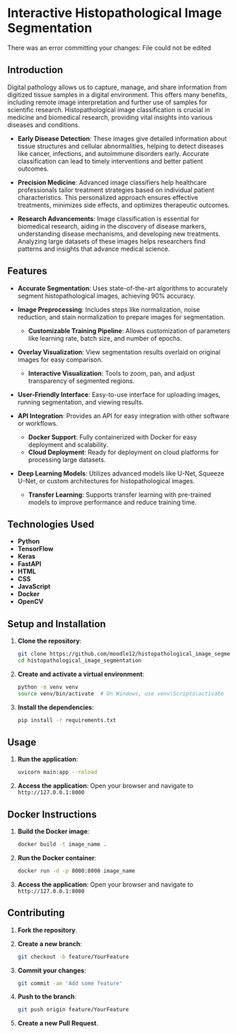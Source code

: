 # Interactive Histopathological Image Segmentation
There was an error committing your changes: File could not be edited
## Introduction
Digital pathology allows us to capture, manage, and share information from digitized tissue samples in a digital environment. This offers many benefits, including remote image interpretation and further use of samples for scientific research. Histopathological image classification is crucial in medicine and biomedical research, providing vital insights into various diseases and conditions.

- **Early Disease Detection**: These images give detailed information about tissue structures and cellular abnormalities, helping to detect diseases like cancer, infections, and autoimmune disorders early. Accurate classification can lead to timely interventions and better patient outcomes.

- **Precision Medicine**: Advanced image classifiers help healthcare professionals tailor treatment strategies based on individual patient characteristics. This personalized approach ensures effective treatments, minimizes side effects, and optimizes therapeutic outcomes.

- **Research Advancements**: Image classification is essential for biomedical research, aiding in the discovery of disease markers, understanding disease mechanisms, and developing new treatments. Analyzing large datasets of these images helps researchers find patterns and insights that advance medical science.

## Features
- **Accurate Segmentation**: Uses state-of-the-art algorithms to accurately segment histopathological images, achieving 90% accuracy.
  
- **Image Preprocessing**: Includes steps like normalization, noise reduction, and stain normalization to prepare images for segmentation. 
  - **Customizable Training Pipeline**: Allows customization of parameters like learning rate, batch size, and number of epochs.

- **Overlay Visualization**: View segmentation results overlaid on original images for easy comparison.
  - **Interactive Visualization**: Tools to zoom, pan, and adjust transparency of segmented regions.

- **User-Friendly Interface**: Easy-to-use interface for uploading images, running segmentation, and viewing results.

- **API Integration**: Provides an API for easy integration with other software or workflows.
  - **Docker Support**: Fully containerized with Docker for easy deployment and scalability.
  - **Cloud Deployment**: Ready for deployment on cloud platforms for processing large datasets.

- **Deep Learning Models**: Utilizes advanced models like U-Net, Squeeze U-Net, or custom architectures for histopathological images.
  - **Transfer Learning**: Supports transfer learning with pre-trained models to improve performance and reduce training time.

## Technologies Used
- **Python**
- **TensorFlow**
- **Keras**
- **FastAPI**
- **HTML**
- **CSS**
- **JavaScript**
- **Docker**
- **OpenCV**

## Setup and Installation
1. **Clone the repository**:
    ```sh
    git clone https://github.com/moodle12/histopathological_image_segmentation.git
    cd histopathological_image_segmentation
    ```

2. **Create and activate a virtual environment**:
    ```sh
    python -m venv venv
    source venv/bin/activate  # On Windows, use venv\Scripts\activate
    ```

3. **Install the dependencies**:
    ```sh
    pip install -r requirements.txt
    ```

## Usage
1. **Run the application**:
    ```sh
    uvicorn main:app --reload
    ```

2. **Access the application**:
    Open your browser and navigate to `http://127.0.0.1:8000`

## Docker Instructions
1. **Build the Docker image**:
    ```sh
    docker build -t image_name .
    ```

2. **Run the Docker container**:
    ```sh
    docker run -d -p 8000:8000 image_name
    ```

3. **Access the application**:
    Open your browser and navigate to `http://127.0.0.1:8000`

## Contributing
1. **Fork the repository**.
2. **Create a new branch**:
    ```sh
    git checkout -b feature/YourFeature
    ```

3. **Commit your changes**:
    ```sh
    git commit -am 'Add some feature'
    ```

4. **Push to the branch**:
    ```sh
    git push origin feature/YourFeature
    ```

5. **Create a new Pull Request**.
